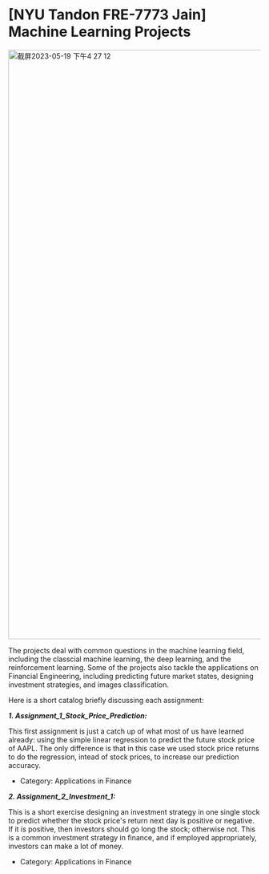# [NYU Tandon FRE-7773 Jain] Machine Learning Projects

<img width="1175" alt="截屏2023-05-19 下午4 27 12" src="https://github.com/jh6208/Machine_Learning_Exercises/assets/122949623/61cbb3e0-8d40-4839-b944-6b4dd8dd6891">

The projects deal with common questions in the machine learning field, including the classcial machine learning, the deep learning, and the reinforcement learning. Some of the projects also tackle the applications on Financial Engineering, including predicting future market states, designing investment strategies, and images classification.

Here is a short catalog briefly discussing each assignment:

***1. Assignment_1_Stock_Price_Prediction:*** 

This first assignment is just a catch up of what most of us have learned already: using the simple linear regression to predict the future stock price of AAPL. The only difference is that in this case we used stock price returns to do the regression, intead of stock prices, to increase our prediction accuracy. 

* Category: Applications in Finance

***2. Assignment_2_Investment_1:*** 

This is a short exercise designing an investment strategy in one single stock to predict whether the stock price's return next day is positive or negative. If it is positive, then investors should go long the stock; otherwise not. This is a common investment strategy in finance, and if employed appropriately, investors can make a lot of money.

* Category: Applications in Finance
